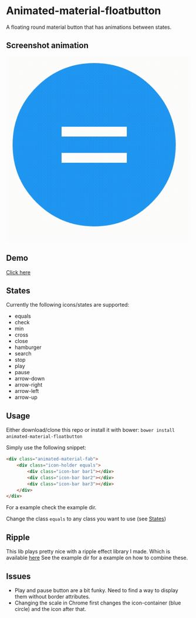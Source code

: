 # Animated-material-floatbutton
A floating round material button that has animations between states.

## Screenshot animation
![Animation](example/screenshot.gif)

## Demo
[Click here](http://button.dirkjanwassink.nl)

## States
Currently the following icons/states are supported:
* equals
* check 
* min
* cross
* close
* hamburger
* search
* stop
* play
* pause
* arrow-down
* arrow-right
* arrow-left
* arrow-up

## Usage
Either download/clone this repo or install it with bower:
`bower install animated-material-floatbutton`

Simply use the following snippet:

```html
<div class="animated-material-fab">
    <div class="icon-holder equals">
        <div class="icon-bar bar1"></div>
        <div class="icon-bar bar2"></div>
        <div class="icon-bar bar3"></div>
    </div>
</div>
```

For a example check the example dir.

Change the class `equals` to any class you want to use (see [States](#states))

## Ripple
This lib plays pretty nice with a ripple effect library I made. Which is available [here](https://github.com/DJWassink/simple-ripple)
See the example dir for a example on how to combine these.

## Issues
* Play and pause button are a bit funky. Need to find a way to display them without border attributes.
* Changing the scale in Chrome first changes the icon-container (blue circle) and the icon after that.
